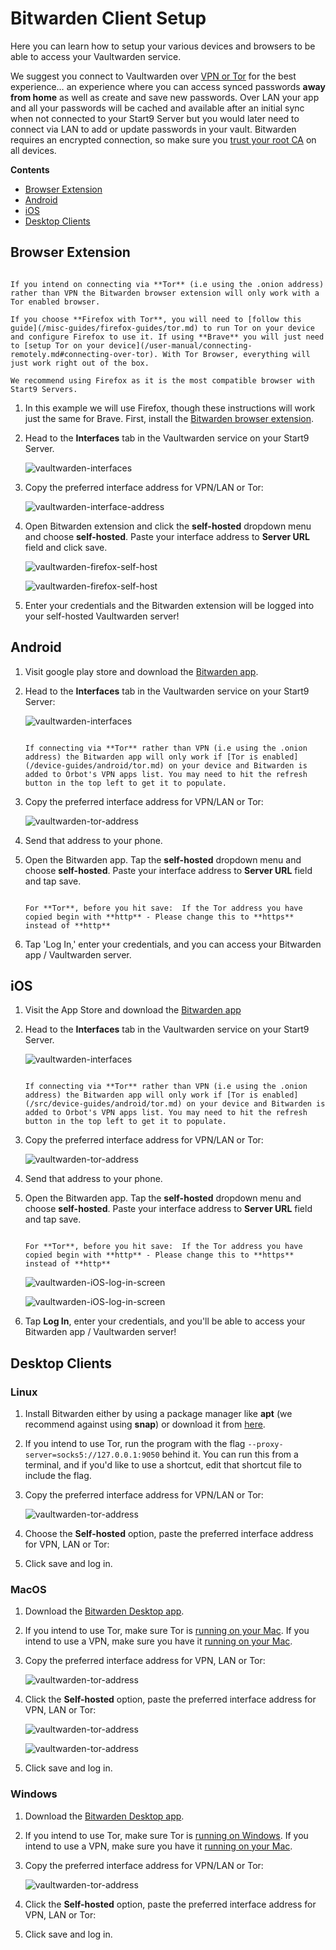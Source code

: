 # Bitwarden Client Setup

Here you can learn how to setup your various devices and browsers to be able to access your Vaultwarden service.

We suggest you connect to Vaultwarden over [VPN or Tor](/user-manual/connecting-remotely.md) for the best experience… an experience where you can access synced passwords **away from home** as well as create and save new passwords. Over LAN your app and all your passwords will be cached and available after an initial sync when not connected to your Start9 Server but you would later need to connect via LAN to add or update passwords in your vault. Bitwarden requires an encrypted connection, so make sure you [trust your root CA](/user-manual/trust-ca.md) on all devices.

**Contents**
- [Browser Extension](#browser-extension)
- [Android](#android)
- [iOS](#ios)
- [Desktop Clients](#desktop-clients)



## Browser Extension

```admonish tip

If you intend on connecting via **Tor** (i.e using the .onion address) rather than VPN the Bitwarden browser extension will only work with a Tor enabled browser.

If you choose **Firefox with Tor**, you will need to [follow this guide](/misc-guides/firefox-guides/tor.md) to run Tor on your device and configure Firefox to use it. If using **Brave** you will just need to [setup Tor on your device](/user-manual/connecting-remotely.md#connecting-over-tor). With Tor Browser, everything will just work right out of the box.

We recommend using Firefox as it is the most compatible browser with Start9 Servers.

```

1. In this example we will use Firefox, though these instructions will work just the same for Brave. First, install the [Bitwarden browser extension](https://addons.mozilla.org/en-US/firefox/addon/bitwarden-password-manager/).  

1. Head to the **Interfaces** tab in the Vaultwarden service on your Start9 Server.

    ![vaultwarden-interfaces](./assets/vaulwarden-interface.png)


1. Copy the preferred interface address for VPN/LAN or Tor:

    ![vaultwarden-interface-address](./assets/vaultwarden-interface-addresses.png)


1. Open Bitwarden extension and click the **self-hosted** dropdown menu and choose **self-hosted**. Paste your interface address to **Server URL** field and click save.

    ![vaultwarden-firefox-self-host](./assets/bitwarden-plugin-1.png)

    ![vaultwarden-firefox-self-host](./assets/bitwarden-plugin-2.png)

1. Enter your credentials and the Bitwarden extension will be logged into your self-hosted Vaultwarden server!



## Android

1. Visit google play store and download the [Bitwarden app](https://play.google.com/store/apps/details?id=com.x8bit.bitwarden).

1. Head to the **Interfaces** tab in the Vaultwarden service on your Start9 Server:

    ![vaultwarden-interfaces](./assets/vaultwarden-interface.png)

    ```admonish tip

    If connecting via **Tor** rather than VPN (i.e using the .onion address) the Bitwarden app will only work if [Tor is enabled](/device-guides/android/tor.md) on your device and Bitwarden is added to Orbot's VPN apps list. You may need to hit the refresh button in the top left to get it to populate.

    ```

1. Copy the preferred interface address for VPN/LAN or Tor:

    ![vaultwarden-tor-address](./assets/vaultwarden-interface-addresses.png)

1. Send that address to your phone.

1. Open the Bitwarden app. Tap the **self-hosted** dropdown menu and choose **self-hosted**. Paste your interface address to **Server URL** field and tap save.

    ```admonish warning
    
    For **Tor**, before you hit save:  If the Tor address you have copied begin with **http** - Please change this to **https** instead of **http**

    ```

1. Tap 'Log In,' enter your credentials, and you can access your Bitwarden app / Vaultwarden server.



## iOS

1. Visit the App Store and download the [Bitwarden app](https://apps.apple.com/app/bitwarden-password-manager/id1137397744)

1. Head to the **Interfaces** tab in the Vaultwarden service on your Start9 Server.

    ![vaultwarden-interfaces](./assets/vaulwarden-interface.png)

    ```admonish tip

    If connecting via **Tor** rather than VPN (i.e using the .onion address) the Bitwarden app will only work if [Tor is enabled](/src/device-guides/android/tor.md) on your device and Bitwarden is added to Orbot's VPN apps list. You may need to hit the refresh button in the top left to get it to populate.

    ```

1. Copy the preferred interface address for VPN/LAN or Tor:

    ![vaultwarden-tor-address](./assets/vaultwarden-interface-addresses.png)


1. Send that address to your phone.

1.  Open the Bitwarden app. Tap the **self-hosted** dropdown menu and choose **self-hosted**. Paste your interface address to **Server URL** field and tap save.

     ```admonish warning
    
    For **Tor**, before you hit save:  If the Tor address you have copied begin with **http** - Please change this to **https** instead of **http**

    ```

    ![vaultwarden-iOS-log-in-screen](./assets/bitwarden-ios-1.png)

    ![vaultwarden-iOS-log-in-screen](./assets/bitwarden-ios-2.png)

1. Tap **Log In**, enter your credentials, and you'll be able to access your Bitwarden app / Vaultwarden server!



## Desktop Clients

### Linux
1. Install Bitwarden either by using a package manager like **apt** (we recommend against using **snap**) or download it from [here](https://bitwarden.com/download/).

1. If you intend to use Tor, run the program with the flag ``--proxy-server=socks5://127.0.0.1:9050`` behind it. You can run this from a terminal, and if you'd like to use a shortcut, edit that shortcut file to include the flag.

1. Copy the preferred interface address for VPN/LAN or Tor:

    ![vaultwarden-tor-address](./assets/vaultwarden-interface-addresses.png)

1. Choose the **Self-hosted** option, paste the preferred interface address for VPN, LAN or Tor:

1. Click save and log in.


### MacOS
1. Download the [Bitwarden Desktop app](https://bitwarden.com/download/).

1. If you intend to use Tor, make sure Tor is [running on your Mac](/device-guides/mac/tor.md). If you intend to use a VPN, make sure you have it [running on your Mac](/device-guides/mac/vpn.md).

1. Copy the preferred interface address for VPN, LAN or Tor:

    ![vaultwarden-tor-address](./assets/vaultwarden-interface-addresses.png)

1. Click the **Self-hosted** option, paste the preferred interface address for VPN, LAN or Tor:

    ![vaultwarden-tor-address](./assets/bitwarden-macos-1.png)

    ![vaultwarden-tor-address](./assets/bitwarden-macos-2.png)

1. Click save and log in. 


### Windows
1. Download the [Bitwarden Desktop app](https://bitwarden.com/download/).

1. If you intend to use Tor, make sure Tor is [running on Windows](/device-guides/windows/tor.md). If you intend to use a VPN, make sure you have it [running on your Mac](/device-guides/windows/vpn.md).

1. Copy the preferred interface address for VPN/LAN or Tor:

    ![vaultwarden-tor-address](./assets/vaultwarden-interface-addresses.png)

1. Click the **Self-hosted** option, paste the preferred interface address for VPN, LAN or Tor:

1. Click save and log in. 